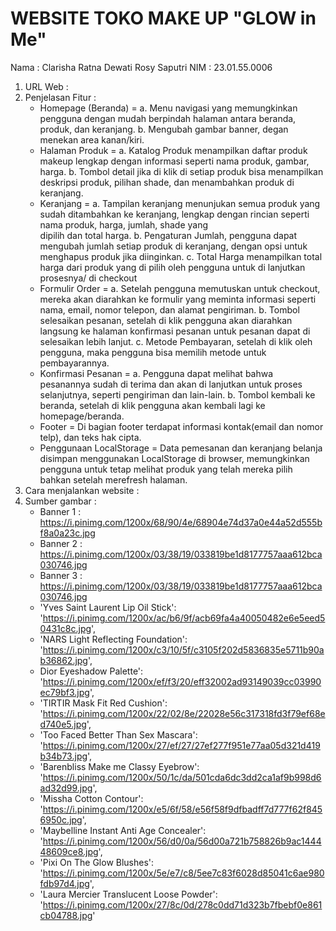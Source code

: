 # WEBSITE TOKO MAKE UP "GLOW in Me"

Nama : Clarisha Ratna Dewati Rosy Saputri
NIM : 23.01.55.0006

1. URL Web : 
2. Penjelasan Fitur :
   - Homepage (Beranda) = a. Menu navigasi yang memungkinkan pengguna dengan mudah berpindah halaman antara beranda, produk, dan keranjang.
                          b. Mengubah gambar banner, degan menekan area kanan/kiri.
   - Halaman Produk =  a. Katalog Produk menampilkan daftar produk makeup lengkap dengan informasi seperti nama produk, gambar, harga.
                       b. Tombol detail jika di klik di setiap produk bisa menampilkan deskripsi produk, pilihan shade, dan menambahkan produk di keranjang.
   - Keranjang = a. Tampilan keranjang menunjukan semua produk yang sudah ditambahkan ke keranjang, lengkap dengan rincian seperti nama produk, harga, jumlah, shade yang     
                     dipilih dan total harga.
                 b. Pengaturan Jumlah, pengguna dapat mengubah jumlah setiap produk di keranjang, dengan opsi untuk menghapus produk jika diinginkan.
                 c. Total Harga menampilkan total harga dari produk yang di pilih oleh pengguna untuk di lanjutkan prosesnya/ di checkout
   - Formulir Order = a.  Setelah pengguna memutuskan untuk checkout, mereka akan diarahkan ke formulir yang meminta informasi seperti nama, email, nomor telepon, dan alamat
                          pengiriman.
                      b. Tombol selesaikan pesanan, setelah di klik pengguna akan diarahkan langsung ke halaman konfirmasi pesanan untuk pesanan dapat di selesaikan lebih
                         lanjut.
                      c. Metode Pembayaran, setelah di klik oleh pengguna, maka pengguna bisa memilih metode untuk pembayarannya.
   - Konfirmasi Pesanan = a. Pengguna dapat melihat bahwa pesanannya sudah di terima dan akan di lanjutkan untuk proses selanjutnya, seperti pengiriman dan lain-lain.
                          b. Tombol kembali ke beranda, setelah di klik pengguna akan kembali lagi ke homepage/beranda.
   - Footer = Di bagian footer terdapat informasi kontak(email dan nomor telp), dan teks hak cipta.
   - Penggunaan LocalStorage = Data pemesanan dan keranjang belanja disimpan menggunakan LocalStorage di browser, memungkinkan pengguna untuk tetap melihat produk yang telah
                               mereka pilih bahkan setelah merefresh halaman.
  3. Cara menjalankan website :
  4. Sumber gambar :
     - Banner 1 : https://i.pinimg.com/1200x/68/90/4e/68904e74d37a0e44a52d555bf8a0a23c.jpg
     - Banner 2 : https://i.pinimg.com/1200x/03/38/19/033819be1d8177757aaa612bca030746.jpg
     - Banner 3 : https://i.pinimg.com/1200x/03/38/19/033819be1d8177757aaa612bca030746.jpg
     -  'Yves Saint Laurent Lip Oil Stick': 'https://i.pinimg.com/1200x/ac/b6/9f/acb69fa4a40050482e6e5eed50431c8c.jpg',
     -  'NARS Light Reflecting Foundation': 'https://i.pinimg.com/1200x/c3/10/5f/c3105f202d5836835e5711b90ab36862.jpg',
     -   Dior Eyeshadow Palette': 'https://i.pinimg.com/1200x/ef/f3/20/eff32002ad93149039cc03990ec79bf3.jpg',
     -   'TIRTIR Mask Fit Red Cushion': 'https://i.pinimg.com/1200x/22/02/8e/22028e56c317318fd3f79ef68ed740e5.jpg',
     -    'Too Faced Better Than Sex Mascara': 'https://i.pinimg.com/1200x/27/ef/27/27ef277f951e77aa05d321d419b34b73.jpg',
     -    'Barenbliss Make me Classy Eyebrow': 'https://i.pinimg.com/1200x/50/1c/da/501cda6dc3dd2ca1af9b998d6ad32d99.jpg',
     -    'Missha Cotton Contour': 'https://i.pinimg.com/1200x/e5/6f/58/e56f58f9dfbadff7d777f62f8456950c.jpg',
     -    'Maybelline Instant Anti Age Concealer': 'https://i.pinimg.com/1200x/56/d0/0a/56d00a721b758826b9ac144448609ce8.jpg',
     -    'Pixi On The Glow Blushes': 'https://i.pinimg.com/1200x/5e/e7/c8/5ee7c83f6028d85041c6ae980fdb97d4.jpg',
     -    'Laura Mercier Translucent Loose Powder': 'https://i.pinimg.com/1200x/27/8c/0d/278c0dd71d323b7fbebf0e861cb04788.jpg'
